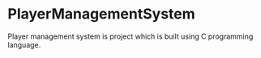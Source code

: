 # PlayerManagementSystem
Player management system is project which is built using C programming language. 
